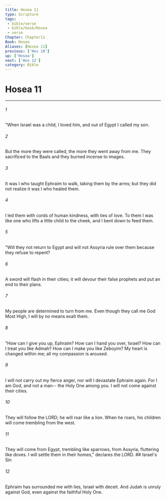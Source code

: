 ```yaml
---
title: Hosea 11
type: Scripture
tags:
 - bible/verse
 - bible/book/Hosea
 - verse
Chapter: Chapter11
Book: Hosea
Aliases: [Hosea 11]
previous: ['Hos 10']
up: ['Hosea']
next: ['Hos 12']
category: Bible
---
```

# Hosea 11

***


###### 1 
"When Israel was a child, I loved him, and out of Egypt I called my son. 

###### 2 
But the more they were called, the more they went away from me. They sacrificed to the Baals and they burned incense to images. 

###### 3 
It was I who taught Ephraim to walk, taking them by the arms; but they did not realize it was I who healed them. 

###### 4 
I led them with cords of human kindness, with ties of love. To them I was like one who lifts a little child to the cheek, and I bent down to feed them. 

###### 5 
"Will they not return to Egypt and will not Assyria rule over them because they refuse to repent? 

###### 6 
A sword will flash in their cities; it will devour their false prophets and put an end to their plans. 

###### 7 
My people are determined to turn from me. Even though they call me God Most High, I will by no means exalt them. 

###### 8 
"How can I give you up, Ephraim? How can I hand you over, Israel? How can I treat you like Admah? How can I make you like Zeboyim? My heart is changed within me; all my compassion is aroused. 

###### 9 
I will not carry out my fierce anger, nor will I devastate Ephraim again. For I am God, and not a man-- the Holy One among you. I will not come against their cities. 

###### 10 
They will follow the LORD; he will roar like a lion. When he roars, his children will come trembling from the west. 

###### 11 
They will come from Egypt, trembling like sparrows, from Assyria, fluttering like doves. I will settle them in their homes," declares the LORD. ## Israel's Sin 

###### 12 
Ephraim has surrounded me with lies, Israel with deceit. And Judah is unruly against God, even against the faithful Holy One. 
